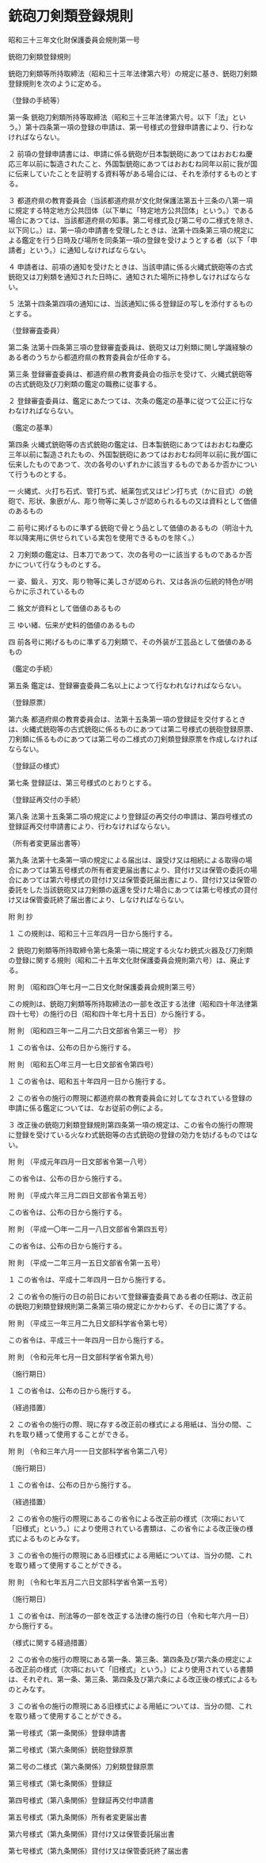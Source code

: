 # 銃砲刀剣類登録規則

昭和三十三年文化財保護委員会規則第一号

銃砲刀剣類登録規則

銃砲刀剣類等所持取締法（昭和三十三年法律第六号）の規定に基き、銃砲刀剣類登録規則を次のように定める。

（登録の手続等）

第一条 銃砲刀剣類所持等取締法（昭和三十三年法律第六号。以下「法」という。）第十四条第一項の登録の申請は、第一号様式の登録申請書により、行わなければならない。

２ 前項の登録申請書には、申請に係る銃砲が日本製銃砲にあつてはおおむね慶応三年以前に製造されたこと、外国製銃砲にあつてはおおむね同年以前に我が国に伝来していたことを証明する資料等がある場合には、それを添付するものとする。

３ 都道府県の教育委員会（当該都道府県が文化財保護法第五十三条の八第一項に規定する特定地方公共団体（以下単に「特定地方公共団体」という。）である場合にあつては、当該都道府県の知事。第二号様式及び第二号の二様式を除き、以下同じ。）は、第一項の申請書を受理したときは、法第十四条第三項の規定による鑑定を行う日時及び場所を同条第一項の登録を受けようとする者（以下「申請者」という。）に通知しなければならない。

４ 申請者は、前項の通知を受けたときは、当該申請に係る火縄式銃砲等の古式銃砲又は刀剣類を通知された日時に、通知された場所に持参しなければならない。

５ 法第十四条第四項の通知には、当該通知に係る登録証の写しを添付するものとする。

（登録審査委員）

第二条 法第十四条第三項の登録審査委員は、銃砲又は刀剣類に関し学識経験のある者のうちから都道府県の教育委員会が任命する。

第三条 登録審査委員は、都道府県の教育委員会の指示を受けて、火縄式銃砲等の古式銃砲及び刀剣類の鑑定の職務に従事する。

２ 登録審査委員は、鑑定にあたつては、次条の鑑定の基準に従つて公正に行なわなければならない。

（鑑定の基準）

第四条 火縄式銃砲等の古式銃砲の鑑定は、日本製銃砲にあつてはおおむね慶応三年以前に製造されたもの、外国製銃砲にあつてはおおむね同年以前に我が国に伝来したものであつて、次の各号のいずれかに該当するものであるか否かについて行うものとする。

一 火縄式、火打ち石式、管打ち式、紙薬包式又はピン打ち式（かに目式）の銃砲で、形状、象嵌がん、彫り物等に美しさが認められるもの又は資料として価値のあるもの

二 前号に掲げるものに準ずる銃砲で骨とう品として価値のあるもの（明治十九年以降実用に供せられている実包を使用できるものを除く。）

２ 刀剣類の鑑定は、日本刀であつて、次の各号の一に該当するものであるか否かについて行なうものとする。

一 姿、鍛え、刃文、彫り物等に美しさが認められ、又は各派の伝統的特色が明らかに示されているもの

二 銘文が資料として価値のあるもの

三 ゆい緒、伝来が史料的価値のあるもの

四 前各号に掲げるものに準ずる刀剣類で、その外装が工芸品として価値のあるもの

（鑑定の手続）

第五条 鑑定は、登録審査委員二名以上によつて行なわれなければならない。

（登録原票）

第六条 都道府県の教育委員会は、法第十五条第一項の登録証を交付するときは、火縄式銃砲等の古式銃砲に係るものにあつては第二号様式の銃砲登録原票、刀剣類に係るものにあつては第二号の二様式の刀剣類登録原票を作成しなければならない。

（登録証の様式）

第七条 登録証は、第三号様式のとおりとする。

（登録証再交付の手続）

第八条 法第十五条第二項の規定により登録証の再交付の申請は、第四号様式の登録証再交付申請書により、行わなければならない。

（所有者変更届出書等）

第九条 法第十七条第一項の規定による届出は、譲受け又は相続による取得の場合にあつては第五号様式の所有者変更届出書により、貸付け又は保管の委託の場合にあつては第六号様式の貸付け又は保管委託届出書により、貸付け又は保管の委託をした当該銃砲又は刀剣類の返還を受けた場合にあつては第七号様式の貸付け又は保管委託終了届出書により、しなければならない。

附 則 抄

１ この規則は、昭和三十三年四月一日から施行する。

２ 銃砲刀剣類等所持取締令第七条第一項に規定する火なわ銃式火器及び刀剣類の登録に関する規則（昭和二十五年文化財保護委員会規則第六号）は、廃止する。

附 則 （昭和四〇年七月一二日文化財保護委員会規則第三号）

この規則は、銃砲刀剣類等所持取締法の一部を改正する法律（昭和四十年法律第四十七号）の施行の日（昭和四十年七月十五日）から施行する。

附 則 （昭和四三年一二月二六日文部省令第三一号） 抄

１ この省令は、公布の日から施行する。

附 則 （昭和五〇年三月一七日文部省令第四号）

１ この省令は、昭和五十年四月一日から施行する。

２ この省令の施行の際現に都道府県の教育委員会に対してなされている登録の申請に係る鑑定については、なお従前の例による。

３ 改正後の銃砲刀剣類登録規則第四条第一項の規定は、この省令の施行の際現に登録を受けている火なわ式銃砲等の古式銃砲の登録の効力を妨げるものではない。

附 則 （平成元年四月一日文部省令第一八号）

この省令は、公布の日から施行する。

附 則 （平成六年三月二四日文部省令第五号）

この省令は、公布の日から施行する。

附 則 （平成一〇年一二月一八日文部省令第四五号）

この省令は、公布の日から施行する。

附 則 （平成一二年三月一五日文部省令第一五号）

１ この省令は、平成十二年四月一日から施行する。

２ この省令の施行の日の前日において登録審査委員である者の任期は、改正前の銃砲刀剣類登録規則第二条第三項の規定にかかわらず、その日に満了する。

附 則 （平成三一年三月二九日文部科学省令第七号）

この省令は、平成三十一年四月一日から施行する。

附 則 （令和元年七月一日文部科学省令第九号）

（施行期日）

１ この省令は、公布の日から施行する。

（経過措置）

２ この省令の施行の際、現に存する改正前の様式による用紙は、当分の間、これを取り繕って使用することができる。

附 則 （令和三年六月一一日文部科学省令第二八号）

（施行期日）

１ この省令は、公布の日から施行する。

（経過措置）

２ この省令の施行の際現にあるこの省令による改正前の様式（次項において「旧様式」という。）により使用されている書類は、この省令による改正後の様式によるものとみなす。

３ この省令の施行の際現にある旧様式による用紙については、当分の間、これを取り繕って使用することができる。

附 則 （令和七年五月二六日文部科学省令第一五号）

（施行期日）

１ この省令は、刑法等の一部を改正する法律の施行の日（令和七年六月一日）から施行する。

（様式に関する経過措置）

２ この省令の施行の際現にある第一条、第三条、第四条及び第六条の規定による改正前の様式（次項において「旧様式」という。）により使用されている書類は、それぞれ、第一条、第三条、第四条及び第六条による改正後の様式によるものとみなす。

３ この省令の施行の際現にある旧様式による用紙については、当分の間、これを取り繕って使用することができる。

第一号様式（第一条関係）登録申請書

[](/./pict/2FH00000056214.pdf)

第二号様式（第六条関係）銃砲登録原票

[](/./pict/2FH00000056215.pdf)

第二号の二様式（第六条関係）刀剣類登録原票

[](/./pict/2FH00000056216.pdf)

第三号様式（第七条関係）登録証

[](/./pict/2FH00000078362.pdf)

第四号様式（第八条関係）登録証再交付申請書

[](/./pict/2FH00000056218.pdf)

第五号様式（第九条関係）所有者変更届出書

[](/./pict/2FH00000056219.pdf)

第六号様式（第九条関係）貸付け又は保管委託届出書

[](/./pict/2FH00000056220.pdf)

第七号様式（第九条関係）貸付け又は保管委託終了届出書

[](/./pict/2FH00000056221.pdf)
